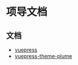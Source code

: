 # 项导文档






## 文档

- [vuepress](https://vuepress.vuejs.org/)
- [vuepress-theme-plume](https://theme-plume.vuejs.press/)
